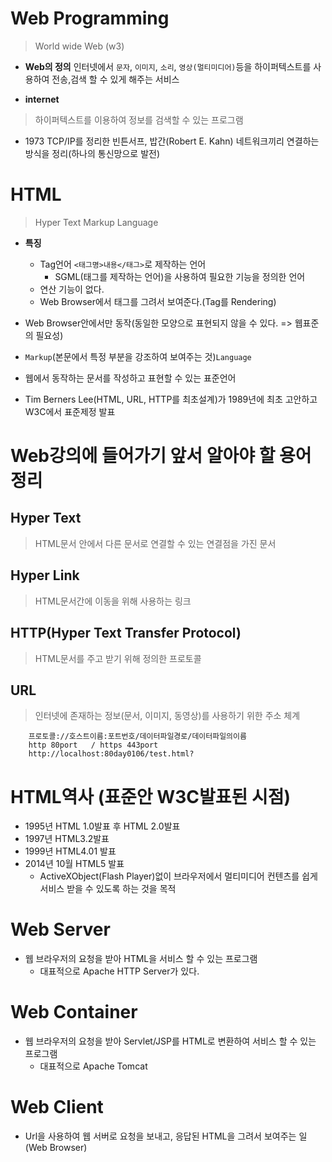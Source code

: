 # Web Programming
> World wide Web (w3)

- **Web의 정의**
인터넷에서 `문자`, `이미지`, `소리`, `영상(멀티미디어)`등을 하이퍼텍스트를 사용하여 전송,검색 할 수 있게 해주는 서비스

- **internet**
> 하이퍼텍스트를 이용하여 정보를 검색할 수 있는 프로그램

- 1973 TCP/IP를 정리한 빈튼서프, 밥간(Robert E. Kahn) 네트워크끼리 연결하는 방식을 정리(하나의 통신망으로 발전)

# HTML
> Hyper Text Markup Language

- **특징**
    - Tag언어 `<태그명>내용</태그>`로 제작하는 언어 
        - SGML(태그를 제작하는 언어)을 사용하여 필요한 기능을 정의한 언어
    - 연산 기능이 없다.
    - Web Browser에서 태그를 그려서 보여준다.(Tag를 Rendering)

- Web Browser안에서만 동작(동일한 모양으로 표현되지 않을 수 있다. => 웹표준의 필요성)
- `Markup`(본문에서 특정 부분을 강조하여 보여주는 것)`Language`
- 웹에서 동작하는 문서를 작성하고 표현할 수 있는 표준언어
- Tim Berners Lee(HTML, URL, HTTP를 최초설계)가 1989년에 최초 고안하고 W3C에서 표준제정 발표

# Web강의에 들어가기 앞서 알아야 할 용어 정리

## Hyper Text
> HTML문서 안에서 다른 문서로 연결할 수 있는 연결점을 가진 문서
## Hyper Link
> HTML문서간에 이동을 위해 사용하는 링크
## HTTP(Hyper Text Transfer Protocol)
> HTML문서를 주고 받기 위해 정의한 프로토콜
## URL
> 인터넷에 존재하는 정보(문서, 이미지, 동영상)를 사용하기 위한 주소 체계
```
    프로토콜://호스트이름:포트번호/데이터파일경로/데이터파일의이름
    http 80port   / https 443port
    http://localhost:80day0106/test.html?
```

# HTML역사 (표준안 W3C발표된 시점)
- 1995년 HTML 1.0발표 후 HTML 2.0발표
- 1997년 HTML3.2발표
- 1999년 HTML4.01 발표
- 2014년 10월 HTML5 발표
    - ActiveXObject(Flash Player)없이 브라우저에서 멀티미디어 컨텐츠를 쉽게 서비스 받을 수 있도록 하는 것을 목적

# Web Server
- 웹 브라우저의 요청을 받아 HTML을 서비스 할 수 있는 프로그램
    - 대표적으로 Apache HTTP Server가 있다.
# Web Container
- 웹 브라우저의 요청을 받아 Servlet/JSP를 HTML로 변환하여 서비스 할 수 있는 프로그램
    - 대표적으로 Apache Tomcat

# Web Client
- Url을 사용하여 웹 서버로 요청을 보내고, 응답된 HTML을 그려서 보여주는 일(Web Browser)
